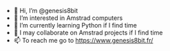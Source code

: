 - 👋 Hi, I’m @genesis8bit
- 👀 I’m interested in Amstrad computers
- 🌱 I’m currently learning Python if I find time
- 💞️ I may collaborate on Amstrad projects if I find time
- 📫 To reach me go to https://www.genesis8bit.fr/

<!---
genesis8bit/genesis8bit is a ✨ special ✨ repository because its `README.md` (this file) appears on your GitHub profile.
You can click the Preview link to take a look at your changes.
--->
